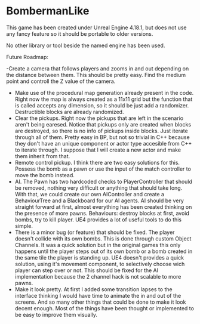 # BombermanLike

This game has been created under Unreal Engine 4.18.1, but does not use any fancy feature so it should be portable to older versions.

No other library or tool beside the named engine has been used.

Future Roadmap:

-Create a camera that follows players and zooms in and out depending on the distance between them. This should be pretty easy. Find the medium point and controll the Z value of the camera.
- Make use of the procedural map generation already present in the code. Right now the map is always created as a 11x11 grid but the function that is called accepts any dimension, so it should be just add a randomizer. Destructible blocks are already randomized.
- Clear the pickups. Right now the pickups that are left in the scenario aren't being earesed. Notice that pickups only are created when blocks are destroyed, so there is no info of pickups inside blocks. Just iterate through all of them. Pretty easy in BP, but not so trivial in C++ because they don't have an unique component or actor type accesible from C++ to iterate through. I suppose that I will create a new actor and make them inherit from that.
- Remote control pickup. I think there are two easy solutions for this. Possess the bomb as a pawn or use the input of the match controller to move the bomb instead. 
- AI. The Pawn has two hardcoded checks to PlayerController that should be removed, nothing very difficult or anything that should take long. With that, we could create our own AIController and create a BehaviourTree and a Blackboard for our AI agents. AI should be very straight forward at first, almost everything has been created thinking on the presence of more pawns. Behaviours: destroy blocks at first, avoid bombs, try to kill player. UE4 provides a lot of useful tools to do this simple.
- There is a minor bug (or feature) that should be fixed. The player doesn't collide with its own bombs. This is done through custom Object Channels. It was a quick solution but in the original games this only happens until the player steps out of its own bomb or a bomb created in the same tile the player is standing up. UE4 doesn't provides a quick solution, using it's movement component, to selectively choose wich player can step over or not. This should be fixed for the AI implementation because the 2 channel hack is not scalable to more pawns.
- Make it look pretty. At first I added some transition lapses to the interface thinking I would have time to animate the in and out of the screens. And so many other things that could be done to make it look decent enough. Most of the things have been thought or implemented to be easy to improve them visually.
